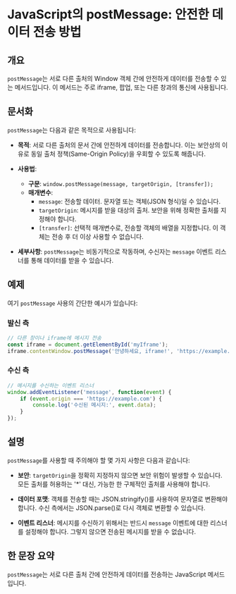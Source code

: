 <!--
Meta Description: # JavaScript의 postMessage: 안전한 데이터 전송 방법 ## 개요 `postMessage`는 서로 다른 출처의 Window 객체 간에 안전하게 데이터를 전송할 수 있는 메서드입니다. 이 메서드는 주로 iframe, 팝업, 또는 다른 창과의 통신에 사용...
Meta Keywords: postmessage, message, 있습니다, 데이터를, 전송할
-->

# JavaScript의 postMessage: 안전한 데이터 전송 방법

## 개요
`postMessage`는 서로 다른 출처의 Window 객체 간에 안전하게 데이터를 전송할 수 있는 메서드입니다. 이 메서드는 주로 iframe, 팝업, 또는 다른 창과의 통신에 사용됩니다.

## 문서화
`postMessage`는 다음과 같은 목적으로 사용됩니다:

- **목적**: 서로 다른 출처의 문서 간에 안전하게 데이터를 전송합니다. 이는 보안상의 이유로 동일 출처 정책(Same-Origin Policy)을 우회할 수 있도록 해줍니다.
  
- **사용법**: 
  - **구문**: `window.postMessage(message, targetOrigin, [transfer]);`
  - **매개변수**:
    - `message`: 전송할 데이터. 문자열 또는 객체(JSON 형식)일 수 있습니다.
    - `targetOrigin`: 메시지를 받을 대상의 출처. 보안을 위해 정확한 출처를 지정해야 합니다.
    - `[transfer]`: 선택적 매개변수로, 전송할 객체의 배열을 지정합니다. 이 객체는 전송 후 더 이상 사용할 수 없습니다.

- **세부사항**: `postMessage`는 비동기적으로 작동하며, 수신자는 `message` 이벤트 리스너를 통해 데이터를 받을 수 있습니다.

## 예제
여기 `postMessage` 사용의 간단한 예시가 있습니다:

### 발신 측
```javascript
// 다른 창이나 iframe에 메시지 전송
const iframe = document.getElementById('myIframe');
iframe.contentWindow.postMessage('안녕하세요, iframe!', 'https://example.com');
```

### 수신 측
```javascript
// 메시지를 수신하는 이벤트 리스너
window.addEventListener('message', function(event) {
    if (event.origin === 'https://example.com') {
        console.log('수신된 메시지:', event.data);
    }
});
```

## 설명
`postMessage`를 사용할 때 주의해야 할 몇 가지 사항은 다음과 같습니다:

- **보안**: `targetOrigin`을 정확히 지정하지 않으면 보안 위험이 발생할 수 있습니다. 모든 출처를 허용하는 '*' 대신, 가능한 한 구체적인 출처를 사용해야 합니다.
  
- **데이터 포맷**: 객체를 전송할 때는 JSON.stringify()를 사용하여 문자열로 변환해야 합니다. 수신 측에서는 JSON.parse()로 다시 객체로 변환할 수 있습니다.

- **이벤트 리스너**: 메시지를 수신하기 위해서는 반드시 `message` 이벤트에 대한 리스너를 설정해야 합니다. 그렇지 않으면 전송된 메시지를 받을 수 없습니다.

## 한 문장 요약
`postMessage`는 서로 다른 출처 간에 안전하게 데이터를 전송하는 JavaScript 메서드입니다.